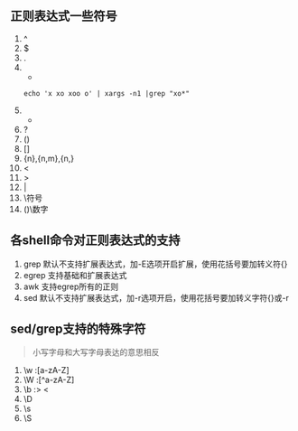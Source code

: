 ## 正则表达式一些符号
1. ^
2. $
3. .
4. *
   ```
   echo 'x xo xoo o' | xargs -n1 |grep "xo*"
   ```
5. +
6. ?
7. ()
8. []
9. {n},{n,m},{n,}
10. \<
11. \>
12. |
13. \符号
14. ()\数字

## 各shell命令对正则表达式的支持
1. grep 默认不支持扩展表达式，加-E选项开启扩展，使用花括号要加转义符\{\}
2. egrep 支持基础和扩展表达式
3. awk 支持egrep所有的正则
4. sed 默认不支持扩展表达式，加-r选项开启，使用花括号要加转义字符\{\}或-r

## sed/grep支持的特殊字符
>小写字母和大写字母表达的意思相反
1. \w  :[a-zA-Z]
2. \W  :[^a-zA-Z]
3. \b  :\> \<
4. \D
5. \s
6. \S